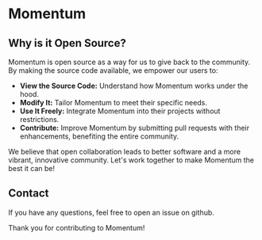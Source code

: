 # Momentum

 ## Why is it Open Source?
 
 Momentum is open source as a way for us to give back to the community. By making the source code available, we empower our users to:

 - **View the Source Code:** Understand how Momentum works under the hood.
 - **Modify It:** Tailor Momentum to meet their specific needs.
 - **Use It Freely:** Integrate Momentum into their projects without restrictions.
 - **Contribute:** Improve Momentum by submitting pull requests with their enhancements, benefiting the entire community.

 We believe that open collaboration leads to better software and a more vibrant, innovative community. Let's work together to make Momentum the best it can be!

 ## Contact

 If you have any questions, feel free to open an issue on github.

 Thank you for contributing to Momentum!

